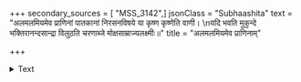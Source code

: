 +++
secondary_sources = [ "MSS_3142",]
jsonClass = "Subhaashita"
text = "अलमलमियमेव प्राणिनां पातकानां निरसनविषये या कृष्ण कृष्णेति वाणी।  \nयदि भवति मुकुन्दे भक्तिरानन्दसान्द्रा विलुठति चरणाब्जे मोक्षसाम्राज्यलक्ष्मीः॥"
title = "अलमलमियमेव प्राणिनाम्"

+++

<details><summary>Text</summary>

अलमलमियमेव प्राणिनां पातकानां निरसनविषये या कृष्ण कृष्णेति वाणी।  
यदि भवति मुकुन्दे भक्तिरानन्दसान्द्रा विलुठति चरणाब्जे मोक्षसाम्राज्यलक्ष्मीः॥
</details>
